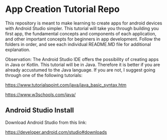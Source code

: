 #  App Creation Tutorial Repo

This repository is meant to make learning to create apps for android devices with Android Studio simpler. This tutorial will take you through building you first app, the fundamental concepts and components of each application, and other important concepts for beginners in app development. Follow the folders in order, and see each individual README.MD file for additional explanation.

Observation: The Android Studio IDE offers the possibility of creating apps in Java or Kotlin. This tutorial will be in Java. Therefore it is better if you are already accustumed to the Java language. If you are not, I suggest going through one of the following tutorials:

   https://www.tutorialspoint.com/java/java_basic_syntax.htm

   https://www.w3schools.com/java/

## Android Studio Install 

Download Android Studio from this link:

https://developer.android.com/studio#downloads

